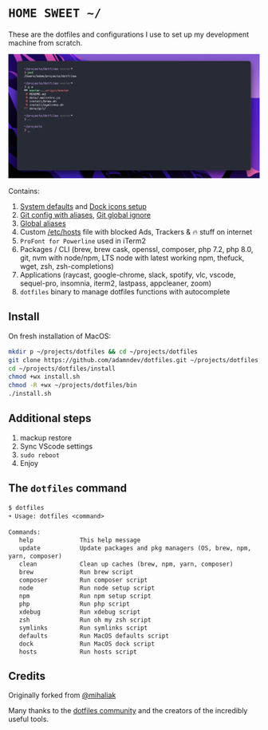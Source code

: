 # `HOME SWEET ~/`

These are the dotfiles and configurations I use to set up my development machine from scratch.

![iTerm2.app](/screenshot.png?raw=true 'iTerm2')

Contains:

1. [System defaults](https://github.com/adamndev/dotfiles/blob/master/macos/defaults.sh) and [Dock icons setup](https://github.com/adamndev/dotfiles/blob/master/macos/dock.sh)
2. [Git config with aliases](https://github.com/adamndev/dotfiles/blob/master/dots/.gitconfig), [Git global ignore](https://github.com/adamndev/dotfiles/blob/master/dots/.gitignore_global)
3. [Global aliases](https://github.com/adamndev/dotfiles/blob/master/dots/.aliases)
4. Custom [/etc/hosts](https://github.com/adamndev/dotfiles/blob/master/etc/hosts) file with blocked Ads, Trackers & 🔥 stuff on internet
5. `ProFont for Powerline` used in iTerm2
6. Packages / CLI (brew, brew cask, openssl, composer, php 7.2, php 8.0, git, nvm with node/npm, LTS node with latest working npm, thefuck, wget, zsh, zsh-completions)
7. Applications (raycast, google-chrome, slack, spotify, vlc, vscode, sequel-pro, insomnia, iterm2, lastpass, appcleaner, zoom)
8. `dotfiles` binary to manage dotfiles functions with autocomplete

## Install

On fresh installation of MacOS:

```bash
mkdir p ~/projects/dotfiles && cd ~/projects/dotfiles
git clone https://github.com/adamndev/dotfiles.git ~/projects/dotfiles
cd ~/projects/dotfiles/install
chmod +wx install.sh
chmod -R +wx ~/projects/dotfiles/bin
./install.sh
```

## Additional steps

1. mackup restore
2. Sync VScode settings
3. `sudo reboot`
4. Enjoy

## The `dotfiles` command

    $ dotfiles
    ￫ Usage: dotfiles <command>

    Commands:
       help             This help message
       update           Update packages and pkg managers (OS, brew, npm, yarn, composer)
       clean            Clean up caches (brew, npm, yarn, composer)
       brew             Run brew script
       composer         Run composer script
       node             Run node setup script
       npm              Run npm setup script
       php              Run php script
       xdebug           Run xdebug script
       zsh              Run oh my zsh script
       symlinks         Run symlinks script
       defaults         Run MacOS defaults script
       dock             Run MacOS dock script
       hosts            Run hosts script

## Credits

Originally forked from [@mihaliak](https://github.com/mihaliak/dotfiles)

Many thanks to the [dotfiles community](http://dotfiles.github.io/) and the creators of the incredibly useful tools.
